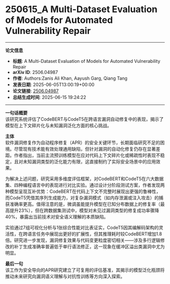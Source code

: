 # 250615_A Multi-Dataset Evaluation of Models for Automated Vulnerability Repair

---
**论文信息**

- **标题**: A Multi-Dataset Evaluation of Models for Automated Vulnerability Repair
- **arXiv ID**: 2506.04987
- **作者**: Authors:Zanis Ali Khan, Aayush Garg, Qiang Tang
- **发表日期**: 2025-06-05T13:00:19+00:00
- **论文链接**: [2506.04987](https://arxiv.org/abs/2506.04987)
- **总结生成时间**: 2025-06-15 19:24:22

---

**一句话概要**  
该研究系统评估了CodeBERT与CodeT5在跨语言漏洞自动修复中的表现，揭示了模型在上下文碎片化与未知漏洞泛化方面的核心挑战。

**主体**  
软件漏洞修复作为自动程序修复（APR）的安全关键环节，长期面临研究不足的困境。尽管现有技术能有效处理通用缺陷，但针对漏洞的自动化修复仍存在显著差距。作者指出，当前主流预训练模型在应对代码上下文碎片化或稀疏性时表现不稳定，且对未知漏洞类型的泛化能力有限，这直接制约了实际安全场景中的应用效果。

为解决上述问题，研究采用多维度评估框架，对CodeBERT和CodeT5在六大数据集、四种编程语言中的表现进行对比实验。通过设计分阶段测试方案，作者发现两种模型呈现互补优势：CodeBERT在代码上下文不完整时展现出更强的鲁棒性，而CodeT5凭借其序列生成能力，对复杂漏洞模式（如内存泄漏或注入攻击）的捕获准确率更高。值得注意的是，微调虽能提升模型在已知分布数据上的修复率（最高提升23%），但在跨数据集测试中，模型对未见过漏洞类型的修复成功率骤降40%，暴露出当前技术对安全语义理解的本质缺陷。

实验通过7组可视化分析与1张综合性能对比表证实，CodeT5因其编解码架构的灵活性，在跨语言任务中展现出更好的扩展性，但其推理耗时较CodeBERT增加1.8倍。研究进一步发现，漏洞修复效果与代码变更粒度密切相关——涉及多行逻辑修改的补丁生成准确率普遍低于单行语法修正，这一现象在缓冲区溢出类漏洞中尤为明显。

**最后一句**  
该工作为安全导向的APR研究建立了可复用的评估基准，其揭示的模型泛化瓶颈将推动未来研究向漏洞语义理解与对抗性训练等方向深入探索。